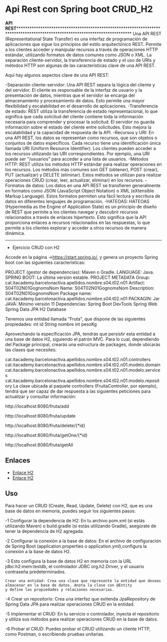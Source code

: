 # Api Rest con Spring boot CRUD_H2

****API REST********************************************************************************************************************************
Una API REST (Representational State Transfer) es una interfaz de programación de aplicaciones que sigue los principios del estilo arquitectónico REST.
Permite a los clientes acceder y manipular recursos a través de operaciones HTTP estándar, utilizando formatos de datos comunes como JSON o XML. La separación
cliente-servidor, la transferencia de estado y el uso de URIs y métodos HTTP son algunas de las características clave de una API REST.

Aquí hay algunos aspectos clave de una API REST:

  -Separación cliente-servidor: Una API REST separa la lógica del cliente y del servidor. El cliente es responsable de la interfaz de usuario y la presentación
de datos, mientras que el servidor se encarga del almacenamiento y procesamiento de datos. Esto permite una mayor flexibilidad y escalabilidad en el desarrollo
de aplicaciones.
  -Transferencia de estado: REST utiliza la transferencia de estado representacional, lo que significa que cada solicitud del cliente contiene toda la información
necesaria para comprender y procesar la solicitud. El servidor no guarda información sobre el estado del cliente entre solicitudes. Esto mejora la escalabilidad
y la capacidad de respuesta de la API.
  -Recursos y URI: En una API REST, los datos se representan como recursos, que son objetos o conjuntos de datos específicos. Cada recurso tiene una identificación
única llamada URI (Uniform Resource Identifier). Los clientes pueden acceder a los recursos utilizando las URI correspondientes. Por ejemplo, una URI puede ser
"/usuarios" para acceder a una lista de usuarios.
  -Métodos HTTP: REST utiliza los métodos HTTP estándar para realizar operaciones en los recursos. Los métodos más comunes son GET (obtener), POST (crear), PUT
(actualizar) y DELETE (eliminar). Estos métodos se utilizan para realizar operaciones CRUD (crear, leer, actualizar, eliminar) en los recursos.
  -Formatos de datos: Los datos en una API REST se transfieren generalmente en formatos como JSON (JavaScript Object Notation) o XML (eXtensible Markup Language).
Estos formatos permiten una fácil lectura y escritura de datos en diferentes lenguajes de programación.
  -HATEOAS: HATEOAS (Hypermedia as the Engine of Application State) es un principio de diseño de REST que permite a los clientes navegar y descubrir recursos 
relacionados a través de enlaces hipertexto. Esto significa que la API proporciona enlaces a recursos relacionados en las respuestas, lo que permite a los 
clientes explorar y acceder a otros recursos de manera dinámica.
************************************************************************************************************************************************************ 

- Ejercicio CRUD con H2

Accede en la página ->https://start.spring.io/, y genera un proyecto Spring boot con las siguientes características:

PROJECT (gestor de dependencias): Maven o Gradle.
LANGUAGE:                         Java.
SPRING BOOT:                     La última versión estable.
PROJECT METADATA Group:          cat.itacademy.barcelonactiva.apellidos.nombre.s04.t02.n01
Artifact:                        S04T02N01GognomsNom
Name:                            S04T02N01GognomsNom
Description:                     S04T02N01GognomsNom
Package name:                    cat.itacademy.barcelonactiva.apellidos.nombre.s04.t02.n01
PACKAGIN:                        Jar
JAVA:                            Mínimo versión 11
Dependencias:
                                 Spring Boot DevTools
                                 Spring Web
                                 Spring Data JPA
                                 H2 Database

Tenemos una entidad llamada "Fruta", que dispone de las siguientes propiedades:
int id
String nombre
int pesoKg

Aprovechando la especificación JPA, tendrás que persistir esta entidad a una base de datos H2, siguiendo el patrón MVC. 
Para lo cual, dependiendo del Package principal, crearás una estructura de packages, donde ubicarás las clases que necesites:

cat.itacademy.barcelonactiva.apellidos.nombre.s04.t02.n01.controllers
cat.itacademy.barcelonactiva.apellidos.nombre.s04.t02.n01.modelo.domain
cat.itacademy.barcelonactiva.apellidos.nombre.s04.t02.n01.modelo.services
cat.itacademy.barcelonactiva.apellidos.nombre.s04.t02.n01.modelo.repository
La clase ubicada al paquete controllers (FruitaController, por ejemplo), tendrá que ser capaz de dar respuesta a las siguientes
peticiones para actualizar y consultar información:

http://localhost:8080/fruta/add

http://localhost:8080/fruta/update

http://localhost:8080/fruta/delete/{*id}

http://localhost:8080/fruta/getOne/{*id}

http://localhost:8080/fruta/getAll

## Enlaces

   - [Enlace H2]([(https://www.youtube.com/watch?v=M7lhQMzzHWU&t=199s)])
   - [Enlace H2]([(https://www.youtube.com/watch?v=hzEpwm_Ew7I)])
     
## Uso

 Para hacer un CRUD (Create, Read, Update, Delete) con H2, que es una base de datos en memoria, puedes seguir los siguientes pasos:

  -1 Configurar la dependencia de H2: En tu archivo pom.xml (si estás utilizando Maven) o build.gradle (si estás utilizando Gradle),
  asegúrate de tener la dependencia de H2 agregada.
  
  -2 Configurar la conexión a la base de datos: En el archivo de configuración de Spring Boot (application.properties o application.yml),configura la conexión a la base de datos H2.
   
  -3 Esto configura la base de datos H2 en memoria con la URL jdbc:h2:mem:testdb, el controlador JDBC org.h2.Driver, y el usuario 
    contraseña predeterminados.
    
    Crear una entidad: Crea una clase que represente la entidad que deseas almacenar en la base de datos. Anota la clase con @Entity
    y define las propiedades y relaciones necesarias. 
    
  -4 Crear un repositorio: Crea una interfaz que extienda JpaRepository de Spring Data JPA para realizar operaciones CRUD en la entidad.
  
  -5 Implementar el CRUD: En tu servicio o controlador, inyecta el repositorio y utiliza sus métodos para realizar operaciones CRUD en la base de datos.
  
  -6 Probar el CRUD: Puedes probar el CRUD utilizando un cliente HTTP, como Postman, o escribiendo pruebas unitarias.
  








  
